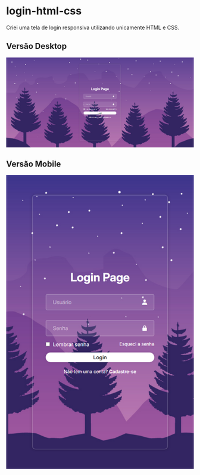 # login-html-css
Criei uma tela de login responsiva utilizando unicamente HTML e CSS.

## Versão Desktop
![Print da tela de login em tamanho desktop](img/print1.png)

## Versão Mobile
<p align="center">
  <img src="img/print2.PNG" alt="Print da tela em tamanho mobile."/>
</p>
